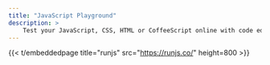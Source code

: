 ```yaml
---
title: "JavaScript Playground"
description: >
    Test your JavaScript, CSS, HTML or CoffeeScript online with code editor.
---
```


{{< t/embeddedpage title="runjs" src="https://runjs.co/" height=800 >}}
